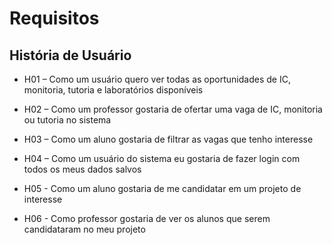 # Requisitos
## História de Usuário

  * H01 – Como um usuário quero ver todas as oportunidades de IC, monitoria, tutoria e laboratórios disponíveis
  
  * H02 – Como um professor gostaria de ofertar uma vaga de IC, monitoria ou tutoria no sistema
  
  * H03 – Como um aluno gostaria de filtrar as vagas que tenho interesse
  
  * H04 – Como um usuário do sistema eu gostaria de fazer login com todos os meus dados salvos
    
  * H05 - Como um aluno gostaria de me candidatar em um projeto de interesse
    
  * H06 - Como professor gostaria de ver os alunos que serem candidataram no meu projeto
    

